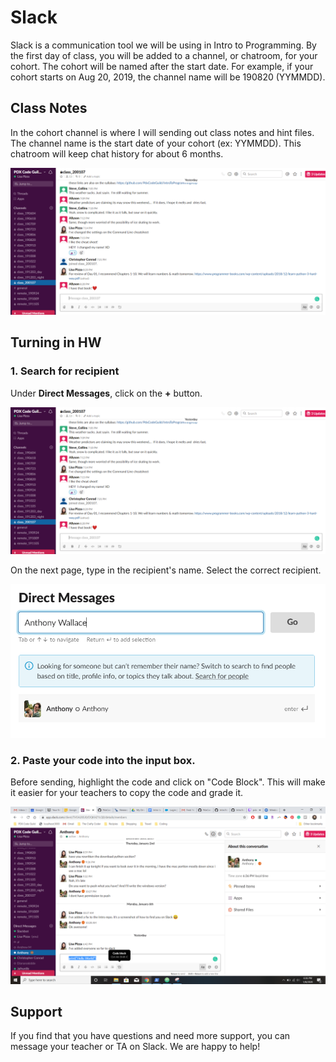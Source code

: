 # Slack

Slack is a communication tool we will be using in Intro to Programming. By the first day of class, you will be added to a channel, or chatroom, for your cohort. The cohort will be named after the start date. For example, if your cohort starts on Aug 20, 2019, the channel name will be 190820 (YYMMDD).

## Class Notes
In the cohort channel is where I will sending out class notes and hint files. The channel name is the start date of your cohort (ex: YYMMDD). This chatroom will keep chat history for about 6 months.

![alt text](/resources/slack/slack-channel.png "Cohort Channel")

## Turning in HW
### 1. Search for recipient

Under **Direct Messages**, click on the **+** button.

![alt text](/resources/slack/slack-direct.png)

On the next page, type in the recipient's name. Select the correct recipient.

![alt text](/resources/slack/slack-anthony.PNG)

### 2. Paste your code into the input box.
Before sending, highlight the code and click on "Code Block". This will make it easier for your teachers to copy the code and grade it.

![alt text](/resources/slack/slack-codeblock.png)

## Support

If you find that you have questions and need more support, you can message your teacher or TA on Slack. We are happy to help!